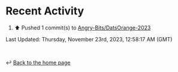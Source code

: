 # Recent Activity

<!--RECENT_ACTIVITY:start-->
1. ⬆️ Pushed 1 commit(s) to [Angry-Bits/DatsOrange-2023](https://github.com/Angry-Bits/DatsOrange-2023)<br>
<!--RECENT_ACTIVITY:end-->

<!--RECENT_ACTIVITY:last_update-->
Last Updated: Thursday, November 23rd, 2023, 12:58:17 AM (GMT)
<!--RECENT_ACTIVITY:last_update_end-->

<br>

↩️ [Back to the home page](/README.md)

